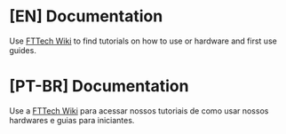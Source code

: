# [EN] Documentation

Use [FTTech Wiki](https://github.com/FTTechBrasil/Documentation/wiki) to find tutorials on how to use or hardware and first use guides.

# [PT-BR] Documentation

Use a [FTTech Wiki](https://github.com/FTTechBrasil/Documentation/wiki) para acessar nossos tutoriais de como usar nossos hardwares e guias para iniciantes.

